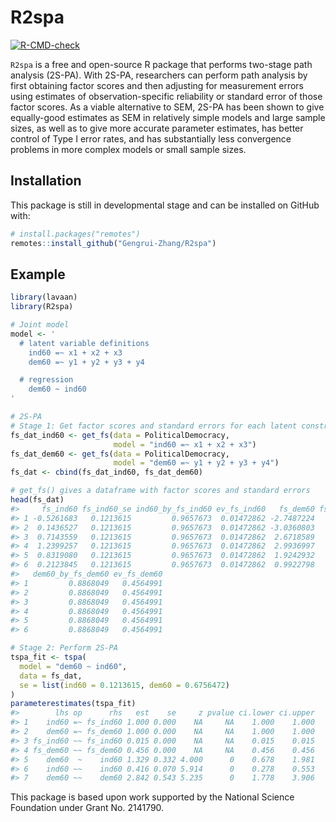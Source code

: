 
# R2spa

<!-- badges: start -->

[![R-CMD-check](https://github.com/Gengrui-Zhang/R2spa/actions/workflows/R-CMD-check.yaml/badge.svg)](https://github.com/Gengrui-Zhang/R2spa/actions/workflows/R-CMD-check.yaml)
<!-- badges: end -->

`R2spa` is a free and open-source R package that performs two-stage path
analysis (2S-PA). With 2S-PA, researchers can perform path analysis by
first obtaining factor scores and then adjusting for measurement errors
using estimates of observation-specific reliability or standard error of
those factor scores. As a viable alternative to SEM, 2S-PA has been
shown to give equally-good estimates as SEM in relatively simple models
and large sample sizes, as well as to give more accurate parameter
estimates, has better control of Type I error rates, and has
substantially less convergence problems in more complex models or small
sample sizes.

## Installation

This package is still in developmental stage and can be installed on
GitHub with:

``` r
# install.packages("remotes")
remotes::install_github("Gengrui-Zhang/R2spa")
```

## Example

``` r
library(lavaan)
library(R2spa)

# Joint model
model <- '
  # latent variable definitions
    ind60 =~ x1 + x2 + x3
    dem60 =~ y1 + y2 + y3 + y4

  # regression
    dem60 ~ ind60
'
```

``` r
# 2S-PA
# Stage 1: Get factor scores and standard errors for each latent construct
fs_dat_ind60 <- get_fs(data = PoliticalDemocracy,
                       model = "ind60 =~ x1 + x2 + x3")
fs_dat_dem60 <- get_fs(data = PoliticalDemocracy,
                       model = "dem60 =~ y1 + y2 + y3 + y4")
fs_dat <- cbind(fs_dat_ind60, fs_dat_dem60)

# get_fs() gives a dataframe with factor scores and standard errors
head(fs_dat)
#>     fs_ind60 fs_ind60_se ind60_by_fs_ind60 ev_fs_ind60   fs_dem60 fs_dem60_se
#> 1 -0.5261683   0.1213615         0.9657673  0.01472862 -2.7487224   0.6756472
#> 2  0.1436527   0.1213615         0.9657673  0.01472862 -3.0360803   0.6756472
#> 3  0.7143559   0.1213615         0.9657673  0.01472862  2.6718589   0.6756472
#> 4  1.2399257   0.1213615         0.9657673  0.01472862  2.9936997   0.6756472
#> 5  0.8319080   0.1213615         0.9657673  0.01472862  1.9242932   0.6756472
#> 6  0.2123845   0.1213615         0.9657673  0.01472862  0.9922798   0.6756472
#>   dem60_by_fs_dem60 ev_fs_dem60
#> 1         0.8868049   0.4564991
#> 2         0.8868049   0.4564991
#> 3         0.8868049   0.4564991
#> 4         0.8868049   0.4564991
#> 5         0.8868049   0.4564991
#> 6         0.8868049   0.4564991
```

``` r
# Stage 2: Perform 2S-PA
tspa_fit <- tspa(
  model = "dem60 ~ ind60",
  data = fs_dat,
  se = list(ind60 = 0.1213615, dem60 = 0.6756472)
)
parameterestimates(tspa_fit)
#>        lhs op      rhs   est    se     z pvalue ci.lower ci.upper
#> 1    ind60 =~ fs_ind60 1.000 0.000    NA     NA    1.000    1.000
#> 2    dem60 =~ fs_dem60 1.000 0.000    NA     NA    1.000    1.000
#> 3 fs_ind60 ~~ fs_ind60 0.015 0.000    NA     NA    0.015    0.015
#> 4 fs_dem60 ~~ fs_dem60 0.456 0.000    NA     NA    0.456    0.456
#> 5    dem60  ~    ind60 1.329 0.332 4.000      0    0.678    1.981
#> 6    ind60 ~~    ind60 0.416 0.070 5.914      0    0.278    0.553
#> 7    dem60 ~~    dem60 2.842 0.543 5.235      0    1.778    3.906
```

This package is based upon work supported by the National Science
Foundation under Grant No. 2141790.

<!-- `devtools::build_readme()` -->

